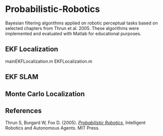 # Probabilistic-Robotics
Bayesian filtering algorithms applied on robotic perceptual tasks based on selected chapters from Thrun et al. 2005.
These algorithms were implemented and evaluated with Matlab for educational purposes.  

## EKF Localization
mainEKFLocalization.m
EKFLocalization.m


## EKF SLAM

## Monte Carlo Localization

## References
Thrun S, Burgard W, Fox D. (2005). [*Probabilistic Robotics*](http://www.probabilistic-robotics.org/), Intelligent Robotics and Autonomous Agents. MIT Press.
